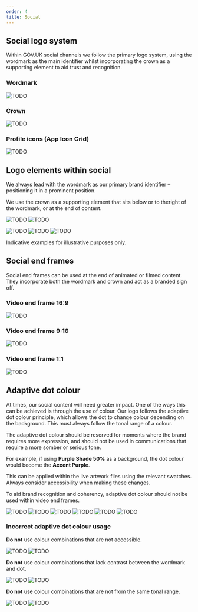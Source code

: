 ```yaml
---
order: 4
title: Social
---
```


## Social logo system

Within GOV.UK social channels we follow the primary logo system, using the wordmark as the main identifier whilst incorporating the crown as a supporting element to aid trust and recognition.

### Wordmark

<!-- TODO: duplicated file also in ../app -->

![TODO](./wordmark-on-blue.svg)

### Crown

<!-- TODO: duplicated file also in ../app -->

![TODO](./crown-on-blue.svg)

### Profile icons (App Icon Grid)

![TODO](./profile-icon-on-blue.svg)

## Logo elements within social

We always lead with the wordmark as our primary brand identifier – positioning it in a prominent position.

We use the crown as a supporting element that sits below or to theright of the wordmark, or at the end of content.

![TODO](./profile-icon-lines.svg) ![TODO](./profile-icon.svg)

<!-- TODO: the YouTube example is low res and needs to be replaced -->

![TODO](./youtube-example.png) ![TODO](./insta-example.png) ![TODO](./facebook-example.png)

Indicative examples for illustrative purposes only.

## Social end frames

Social end frames can be used at the end of animated or filmed content. They incorporate both the wordmark and crown and act as a branded sign off.

### Video end frame 16:9

![TODO](./end-frame-1920x1080.gif)

### Video end frame 9:16

![TODO](./end-frame-1080x1920.gif)

### Video end frame 1:1

![TODO](./end-frame-1080x1080.gif)

## Adaptive dot colour

At times, our social content will need greater impact. One of the ways this can be achieved is through the use
of colour. Our logo follows the adaptive dot colour principle, which allows the dot to change colour depending on the background. This must always
follow the tonal range of a colour.

The adaptive dot colour should be reserved for moments where the brand requires more expression, and should not be used in communications that require a more somber or serious tone.

For example, if using **Purple Shade 50%** as a background, the dot colour would become the **Accent Purple**.

This can be applied within the live artwork files using the relevant swatches. Always consider accessibility when making these changes.

To aid brand recognition and coherency, adaptive dot colour should not be used within video end frames.

![TODO](./adaptive-primary-blue.svg) ![TODO](./adaptive-primary-green.svg) ![TODO](./adaptive-shade50-blue.svg) ![TODO](./adaptive-shade50-purple.svg) ![TODO](./adaptive-shade50-red.svg) ![TODO](./adaptive-shade50-teal.svg)

### Incorrect adaptive dot colour usage

**Do not** use colour combinations that are not accessible.

![TODO](./incorrect-not-accessible-1.svg) ![TODO](./incorrect-not-accessible-2.svg)

**Do not** use colour combinations that lack contrast between the wordmark and dot.

![TODO](./incorrect-low-contrast-1.svg) ![TODO](./incorrect-low-contrast-2.svg)

**Do not** use colour combinations that are not from the same tonal range.

![TODO](./incorrect-tonal-1.svg) ![TODO](./incorrect-tonal-2.svg)
